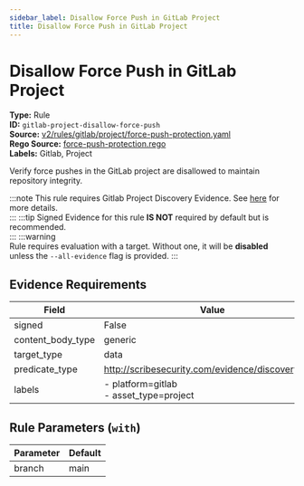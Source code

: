 ```yaml
---
sidebar_label: Disallow Force Push in GitLab Project
title: Disallow Force Push in GitLab Project
---  
```

# Disallow Force Push in GitLab Project  
**Type:** Rule  
**ID:** `gitlab-project-disallow-force-push`  
**Source:** [v2/rules/gitlab/project/force-push-protection.yaml](https://github.com/scribe-public/sample-policies/blob/main/v2/rules/gitlab/project/force-push-protection.yaml)  
**Rego Source:** [force-push-protection.rego](https://github.com/scribe-public/sample-policies/blob/main/v2/rules/gitlab/project/force-push-protection.rego)  
**Labels:** Gitlab, Project  

Verify force pushes in the GitLab project are disallowed to maintain repository integrity.

:::note 
This rule requires Gitlab Project Discovery Evidence. See [here](https://deploy-preview-299--scribe-security.netlify.app/docs/platforms/discover#gitlab-discovery) for more details.  
::: 
:::tip 
Signed Evidence for this rule **IS NOT** required by default but is recommended.  
::: 
:::warning  
Rule requires evaluation with a target. Without one, it will be **disabled** unless the `--all-evidence` flag is provided.
::: 

## Evidence Requirements  
| Field | Value |
|-------|-------|
| signed | False |
| content_body_type | generic |
| target_type | data |
| predicate_type | http://scribesecurity.com/evidence/discovery/v0.1 |
| labels | - platform=gitlab<br/>- asset_type=project |

## Rule Parameters (`with`)  
| Parameter | Default |
|-----------|---------|
| branch | main |

